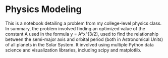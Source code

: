 # Physics Modeling
This is a notebook detailing a problem from my college-level physics class. 
In summary, the problem involved finding an optimized value of the constant A used in the formula y = A*x^(3/2), used to find the relationship between the semi-major axis and orbital period (both in Astronomical Units) of all planets in the Solar System. 
It involved using multiple Python data science and visualization libraries, including scipy and matplotlib. 
